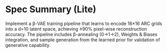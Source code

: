 # Spec Summary (Lite)

Implement a β-VAE training pipeline that learns to encode 16×16 ARC grids into a d=10 latent space, achieving ≥90% pixel-wise reconstruction accuracy. The pipeline includes β-annealing (0→1→2), Weights & Biases integration, and sample generation from the learned prior for validation of generative capability.
